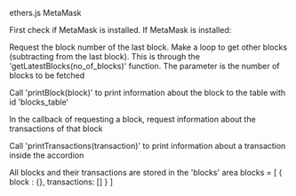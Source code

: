 ethers.js
MetaMask

First check if MetaMask is installed. If MetaMask is installed:

Request the block number of the last block. Make a loop to get other blocks (subtracting from the last block). This is through the 'getLatestBlocks(no_of_blocks)' function. The parameter is the number of blocks to be fetched

Call 'printBlock(block)' to print information about the block to the table with id 'blocks_table'

In the callback of requesting a block, request information about the transactions of that block

Call 'printTransactions(transaction)' to print information about a transaction inside the accordion



All blocks and their transactions are stored in the 'blocks' area
blocks = [
    {
        block : {},
        transactions: []
    }
]